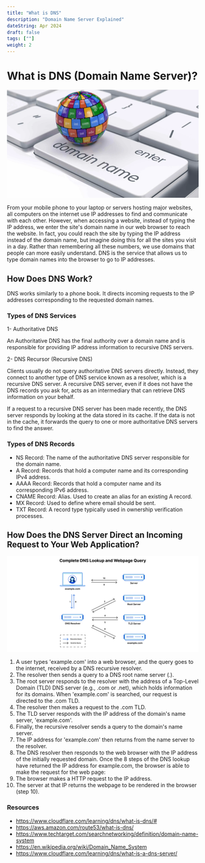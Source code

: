 ```yaml
---
title: "What is DNS"
description: "Domain Name Server Explained"
dateString: Apr 2024
draft: false
tags: [""]
weight: 2
---
```


# What is DNS (Domain Name Server)?

![](https://raw.githubusercontent.com/tyfnacici/tyfnacici/main/static/blog/what-is-dns/domain.webp)

From your mobile phone to your laptop or servers hosting major websites, all computers on the internet use IP addresses to find and communicate with each other. However, when accessing a website, instead of typing the IP address, we enter the site's domain name in our web browser to reach the website. In fact, you could reach the site by typing the IP address instead of the domain name, but imagine doing this for all the sites you visit in a day. Rather than remembering all these numbers, we use domains that people can more easily understand. DNS is the service that allows us to type domain names into the browser to go to IP addresses.

## How Does DNS Work?

DNS works similarly to a phone book. It directs incoming requests to the IP addresses corresponding to the requested domain names.

### Types of DNS Services

1- Authoritative DNS

An Authoritative DNS has the final authority over a domain name and is responsible for providing IP address information to recursive DNS servers.

2- DNS Recursor (Recursive DNS)

Clients usually do not query authoritative DNS servers directly. Instead, they connect to another type of DNS service known as a resolver, which is a recursive DNS server. A recursive DNS server, even if it does not have the DNS records you ask for, acts as an intermediary that can retrieve DNS information on your behalf.

If a request to a recursive DNS server has been made recently, the DNS server responds by looking at the data stored in its cache. If the data is not in the cache, it forwards the query to one or more authoritative DNS servers to find the answer.

### Types of DNS Records

- NS Record: The name of the authoritative DNS server responsible for the domain name.
- A Record: Records that hold a computer name and its corresponding IPv4 address.
- AAAA Record: Records that hold a computer name and its corresponding IPv6 address.
- CNAME Record: Alias. Used to create an alias for an existing A record.
- MX Record: Used to define where email should be sent.
- TXT Record: A record type typically used in ownership verification processes.

## How Does the DNS Server Direct an Incoming Request to Your Web Application?

![](https://raw.githubusercontent.com/tyfnacici/tyfnacici/main/static/blog/what-is-dns/dns-lookup-steps.png)

1. A user types 'example.com' into a web browser, and the query goes to the internet, received by a DNS recursive resolver.
2. The resolver then sends a query to a DNS root name server (.).
3. The root server responds to the resolver with the address of a Top-Level Domain (TLD) DNS server (e.g., .com or .net), which holds information for its domains. When 'example.com' is searched, our request is directed to the .com TLD.
4. The resolver then makes a request to the .com TLD.
5. The TLD server responds with the IP address of the domain's name server, 'example.com'.
6. Finally, the recursive resolver sends a query to the domain's name server.
7. The IP address for 'example.com' then returns from the name server to the resolver.
8. The DNS resolver then responds to the web browser with the IP address of the initially requested domain.
Once the 8 steps of the DNS lookup have returned the IP address for example.com, the browser is able to make the request for the web page:
9. The browser makes a HTTP request to the IP address.
10. The server at that IP returns the webpage to be rendered in the browser (step 10).

### Resources

- https://www.cloudflare.com/learning/dns/what-is-dns/#
- https://aws.amazon.com/route53/what-is-dns/
- https://www.techtarget.com/searchnetworking/definition/domain-name-system
- https://en.wikipedia.org/wiki/Domain_Name_System
- https://www.cloudflare.com/learning/dns/what-is-a-dns-server/